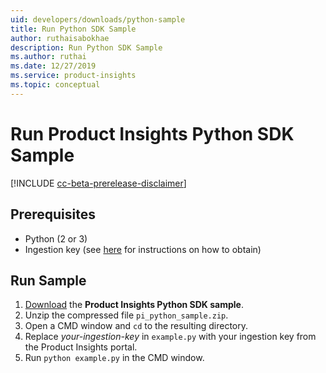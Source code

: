 ```yaml
---
uid: developers/downloads/python-sample
title: Run Python SDK Sample
author: ruthaisabokhae
description: Run Python SDK Sample
ms.author: ruthai
ms.date: 12/27/2019
ms.service: product-insights
ms.topic: conceptual
---
```


# Run Product Insights Python SDK Sample

[!INCLUDE [cc-beta-prerelease-disclaimer]( includes/cc-beta-prerelease-disclaimer.md)]

## Prerequisites

- Python (2 or 3)
- Ingestion key (see [here](python.md) for instructions on how to obtain)

## Run Sample

1. [Download](https://download.pi.dynamics.com/sdk/ProductInsightsSamples/pi_python_sample.zip) the **Product Insights Python SDK sample**.
2. Unzip the compressed file `pi_python_sample.zip`.
3. Open a CMD window and `cd` to the resulting directory.
4. Replace *your-ingestion-key* in `example.py` with your ingestion key from the Product Insights portal.
5. Run `python example.py` in the CMD window.

